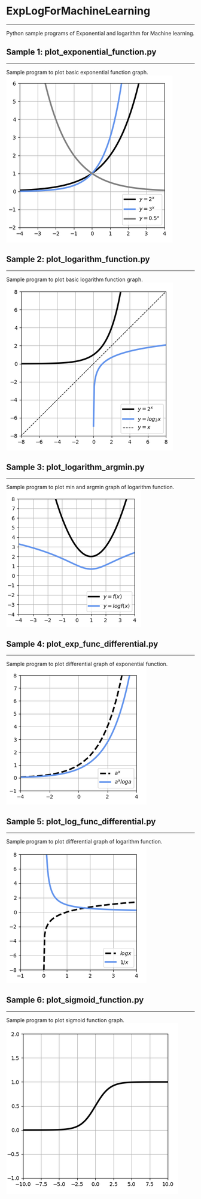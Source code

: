 # ExpLogForMachineLearning
---
Python sample programs of Exponential and logarithm for Machine learning.

## Sample 1: plot_exponential_function.py
---
Sample program to plot basic exponential function graph.  
![](2019-02-16-17-35-46.png)  

## Sample 2: plot_logarithm_function.py
---
Sample program to plot basic logarithm function graph.  
![](2019-02-16-17-39-51.png)  

## Sample 3: plot_logarithm_argmin.py
---
Sample program to plot min and argmin graph of logarithm function.  
![](2019-02-16-17-51-08.png)  

## Sample 4: plot_exp_func_differential.py
---
Sample program to plot differential graph of exponential function.  
![](2019-02-16-17-53-46.png)  

## Sample 5: plot_log_func_differential.py
---
Sample program to plot differential graph of logarithm function.  
![](2019-02-16-17-55-01.png)  

## Sample 6: plot_sigmoid_function.py
---
Sample program to plot sigmoid function graph.  
![](2019-02-17-21-26-27.png)  
